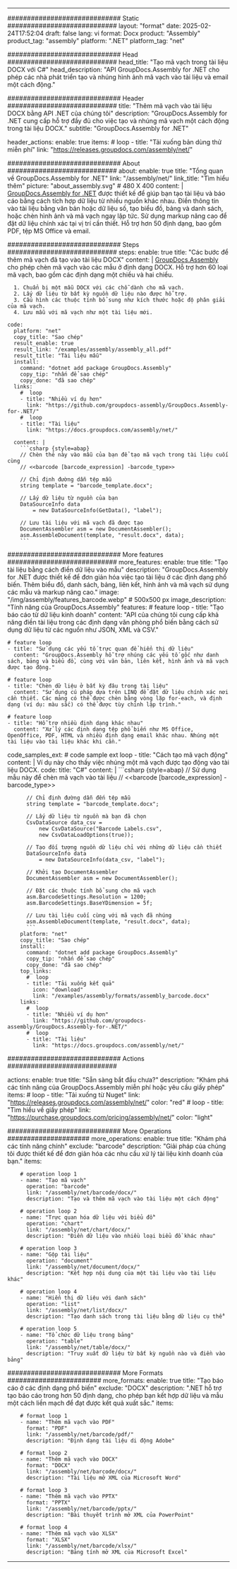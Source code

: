 



---
############################# Static ############################
layout: "format"
date:  2025-02-24T17:52:04
draft: false
lang: vi
format: Docx
product: "Assembly"
product_tag: "assembly"
platform: ".NET"
platform_tag: "net"

############################# Head ############################
head_title: "Tạo mã vạch trong tài liệu DOCX với C#"
head_description: "API GroupDocs.Assembly for .NET cho phép các nhà phát triển tạo và nhúng hình ảnh mã vạch vào tài liệu và email một cách động."

############################# Header ############################
title: "Thêm mã vạch vào tài liệu DOCX bằng API .NET của chúng tôi" 
description: "GroupDocs.Assembly for .NET cung cấp hỗ trợ đầy đủ cho việc tạo và nhúng mã vạch một cách động trong tài liệu DOCX."
subtitle: "GroupDocs.Assembly for .NET" 

header_actions:
  enable: true
  items:
    #  loop
    - title: "Tải xuống bản dùng thử miễn phí"
      link: "https://releases.groupdocs.com/assembly/net/"
      
############################# About ############################
about:
    enable: true
    title: "Tổng quan về GroupDocs.Assembly for .NET"
    link: "/assembly/net/"
    link_title: "Tìm hiểu thêm"
    picture: "about_assembly.svg" # 480 X 400
    content: |
       [GroupDocs.Assembly for .NET](/assembly/net/) được thiết kế để giúp bạn tạo tài liệu và báo cáo bằng cách tích hợp dữ liệu từ nhiều nguồn khác nhau. Điền thông tin vào tài liệu bằng văn bản hoặc dữ liệu số, tạo biểu đồ, bảng và danh sách, hoặc chèn hình ảnh và mã vạch ngay lập tức. Sử dụng markup nâng cao để đặt dữ liệu chính xác tại vị trí cần thiết. Hỗ trợ hơn 50 định dạng, bao gồm PDF, tệp MS Office và email.

############################# Steps ############################
steps:
    enable: true
    title: "Các bước để thêm mã vạch đã tạo vào tài liệu DOCX"
    content: |
      [GroupDocs.Assembly](/assembly/net/) cho phép chèn mã vạch vào các mẫu ở định dạng DOCX. Hỗ trợ hơn 60 loại mã vạch, bao gồm các định dạng một chiều và hai chiều.
      
      1. Chuẩn bị một mẫu DOCX với các chỗ dành cho mã vạch.
      2. Lấy dữ liệu từ bất kỳ nguồn dữ liệu nào được hỗ trợ.
      3. Cấu hình các thuộc tính bổ sung như kích thước hoặc độ phân giải của mã vạch.
      4. Lưu mẫu với mã vạch như một tài liệu mới.
   
    code:
      platform: "net"
      copy_title: "Sao chép"
      result_enable: true
      result_link: "/examples/assembly/assembly_all.pdf"
      result_title: "Tài liệu mẫu"
      install:
        command: "dotnet add package GroupDocs.Assembly"
        copy_tip: "nhấn để sao chép"
        copy_done: "đã sao chép"
      links:
        #  loop
        - title: "Nhiều ví dụ hơn"
          link: "https://github.com/groupdocs-assembly/GroupDocs.Assembly-for-.NET/"
        #  loop
        - title: "Tài liệu"
          link: "https://docs.groupdocs.com/assembly/net/"
          
      content: |
        ```csharp {style=abap}
        // Chèn thẻ này vào mẫu của bạn để tạo mã vạch trong tài liệu cuối cùng
        // <<barcode [barcode_expression] -barcode_type>>

        // Chỉ định đường dẫn tệp mẫu
        string template = "barcode_template.docx";

        // Lấy dữ liệu từ nguồn của bạn
        DataSourceInfo data 
            = new DataSourceInfo(GetData(), "label");

        // Lưu tài liệu với mã vạch đã được tạo
        DocumentAssembler asm = new DocumentAssembler();
        asm.AssembleDocument(template, "result.docx", data);
        ```            

############################# More features ############################
more_features:
  enable: true
  title: "Tạo tài liệu bằng cách điền dữ liệu vào mẫu"
  description: "GroupDocs.Assembly for .NET được thiết kế để đơn giản hóa việc tạo tài liệu ở các định dạng phổ biến. Thêm biểu đồ, danh sách, bảng, liên kết, hình ảnh và mã vạch sử dụng các mẫu và markup nâng cao."
  image: "/img/assembly/features_barcode.webp" # 500x500 px
  image_description: "Tính năng của GroupDocs.Assembly"
  features:
    # feature loop
    - title: "Tạo báo cáo từ dữ liệu kinh doanh"
      content: "API của chúng tôi cung cấp khả năng điền tài liệu trong các định dạng văn phòng phổ biến bằng cách sử dụng dữ liệu từ các nguồn như JSON, XML và CSV."

    # feature loop
    - title: "Sử dụng các yếu tố trực quan để hiển thị dữ liệu"
      content: "GroupDocs.Assembly hỗ trợ nhúng các yếu tố gốc như danh sách, bảng và biểu đồ, cùng với văn bản, liên kết, hình ảnh và mã vạch được tạo động."

    # feature loop
    - title: "Chèn dữ liệu ở bất kỳ đâu trong tài liệu"
      content: "Sử dụng cú pháp dựa trên LINQ để đặt dữ liệu chính xác nơi cần thiết. Các mảng có thể được chèn bằng vòng lặp for-each, và định dạng (ví dụ: màu sắc) có thể được tùy chỉnh lập trình."

    # feature loop
    - title: "Hỗ trợ nhiều định dạng khác nhau"
      content: "Xử lý các định dạng tệp phổ biến như MS Office, OpenOffice, PDF, HTML và nhiều định dạng email khác nhau. Nhúng một tài liệu vào tài liệu khác khi cần."
      
  code_samples_ext:
    # code sample ext loop
    - title: "Cách tạo mã vạch động"
      content: |
        Ví dụ này cho thấy việc nhúng một mã vạch được tạo động vào tài liệu DOCX.
      code:
        title: "C#"
        content: |
          ```csharp {style=abap}
          // Sử dụng mẫu này để chèn mã vạch vào tài liệu
          // <<barcode [barcode_expression] -barcode_type>>

          // Chỉ định đường dẫn đến tệp mẫu
          string template = "barcode_template.docx";

          // Lấy dữ liệu từ nguồn mà bạn đã chọn
          CsvDataSource data_csv =
              new CsvDataSource("Barcode Labels.csv", 
              new CsvDataLoadOptions(true));

          // Tạo đối tượng nguồn dữ liệu chỉ với những dữ liệu cần thiết
          DataSourceInfo data 
              = new DataSourceInfo(data_csv, "label");

          // Khởi tạo DocumentAssembler
          DocumentAssembler asm = new DocumentAssembler();

          // Đặt các thuộc tính bổ sung cho mã vạch
          asm.BarcodeSettings.Resolution = 1200;
          asm.BarcodeSettings.BaseYDimension = 5f;

          // Lưu tài liệu cuối cùng với mã vạch đã nhúng
          asm.AssembleDocument(template, "result.docx", data);
          ```
        platform: "net"
        copy_title: "Sao chép"
        install:
          command: "dotnet add package GroupDocs.Assembly"
          copy_tip: "nhấn để sao chép"
          copy_done: "đã sao chép"
        top_links:
          #  loop
          - title: "Tải xuống kết quả"
            icon: "download"
            link: "/examples/assembly/formats/assembly_barcode.docx"
        links:
          #  loop
          - title: "Nhiều ví dụ hơn"
            link: "https://github.com/groupdocs-assembly/GroupDocs.Assembly-for-.NET/"
          #  loop
          - title: "Tài liệu"
            link: "https://docs.groupdocs.com/assembly/net/"
            

            


############################# Actions ############################

actions:
  enable: true
  title: "Sẵn sàng bắt đầu chưa?"
  description: "Khám phá các tính năng của GroupDocs.Assembly miễn phí hoặc yêu cầu giấy phép"
  items:
    #  loop
    - title: "Tải xuống từ Nuget"
      link: "https://releases.groupdocs.com/assembly/net/"
      color: "red"
        #  loop
    - title: "Tìm hiểu về giấy phép"
      link: "https://purchase.groupdocs.com/pricing/assembly/net/"
      color: "light"


############################# More Operations #####################
more_operations:
    enable: true
    title: "Khám phá các tính năng chính"
    exclude: "barcode"
    description: "Giải pháp của chúng tôi được thiết kế để đơn giản hóa các nhu cầu xử lý tài liệu kinh doanh của bạn."
    items: 
          
        # operation loop 1
        - name: "Tạo mã vạch"
          operation: "barcode"
          link: "/assembly/net/barcode/docx/"
          description: "Tạo và thêm mã vạch vào tài liệu một cách động"

        # operation loop 2
        - name: "Trực quan hóa dữ liệu với biểu đồ"
          operation: "chart"
          link: "/assembly/net/chart/docx/"
          description: "Điền dữ liệu vào nhiều loại biểu đồ khác nhau"

        # operation loop 3
        - name: "Gộp tài liệu"
          operation: "document"
          link: "/assembly/net/document/docx/"
          description: "Kết hợp nội dung của một tài liệu vào tài liệu khác"

        # operation loop 4
        - name: "Hiển thị dữ liệu với danh sách"
          operation: "list"
          link: "/assembly/net/list/docx/"
          description: "Tạo danh sách trong tài liệu bằng dữ liệu cụ thể"

        # operation loop 5
        - name: "Tổ chức dữ liệu trong bảng"
          operation: "table"
          link: "/assembly/net/table/docx/"
          description: "Truy xuất dữ liệu từ bất kỳ nguồn nào và điền vào bảng"
         
          
############################# More Formats ########################
more_formats:
    enable: true
    title: "Tạo báo cáo ở các định dạng phổ biến"
    exclude: "DOCX"
    description: ".NET hỗ trợ tạo báo cáo trong hơn 50 định dạng, cho phép bạn kết hợp dữ liệu và mẫu một cách liền mạch để đạt được kết quả xuất sắc."
    items: 
          
        # format loop 1
        - name: "Thêm mã vạch vào PDF"
          format: "PDF"
          link: "/assembly/net/barcode/pdf/"
          description: "Định dạng tài liệu di động Adobe"
          
        # format loop 2
        - name: "Thêm mã vạch vào DOCX"
          format: "DOCX"
          link: "/assembly/net/barcode/docx/"
          description: "Tài liệu mở XML của Microsoft Word"
          
        # format loop 3
        - name: "Thêm mã vạch vào PPTX"
          format: "PPTX"
          link: "/assembly/net/barcode/pptx/"
          description: "Bài thuyết trình mở XML của PowerPoint"
          
        # format loop 4
        - name: "Thêm mã vạch vào XLSX"
          format: "XLSX"
          link: "/assembly/net/barcode/xlsx/"
          description: "Bảng tính mở XML của Microsoft Excel"


          

---
